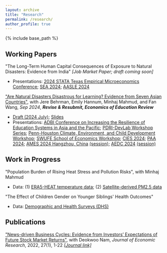 ```yaml
---
layout: archive
title: "Research"
permalink: /research/
author_profile: true
---
```


<!-- 
{% if author.googlescholar %}
  You can also find my articles on <u><a href="{{author.googlescholar}}">my Google Scholar profile</a>.</u>
{% endif %}

{% include base_path %}

{% for post in site.publications reversed %}
  {% include archive-single.html %}
{% endfor %} 
-->

{% include base_path %}


Working Papers
--

"The Long-Term Human Capital Consequences of Exposure to Natural Disasters: Evidence from India" _[Job Market Paper; draft coming soon]_
- Presentations:
[2024 STATA Texas Empirical Microeconomics Conference](https://www.dallasfed.org/research/events/2024/24stata);
[SEA 2024](https://sea.mymeetingsavvy.net/program);
[AASLE 2024](https://www.aasle.org/bangkok-conference-info)


["Are Natural Disasters Disastrous for Learning? Evidence from Seven Asian Countries"](http://yujiezhangecon.github.io/files/DisasterEducationAsiaMicsEmDat_ZhangEtal.pdf),
with Jere Behrman, Emily Hannum, Minhaj Mahmud, and Fan Wang, _Sep 2024_, _**Revise & Resubmit, Economics of Education Review**_
- [Draft (2024 July)](http://yujiezhangecon.github.io/files/DisasterEducationAsiaMicsEmDat_ZhangEtal.pdf); [Slides](http://yujiezhangecon.github.io/files/PrjRDSE/ADBI_MICS_presentation_AEDC2024.pdf) <br>
- Presentations: 
[ADBI Conference on Increasing the Resilience of Education Systems in Asia and the Pacific](https://www.adb.org/news/events/increasing-the-resilience-of-education-systems-in-asia-and-the-pacific); 
[PDRI-DevLab Workshop Series](https://pdri-devlab.upenn.edu/event/pdri-devlab-workshop-series-emily-hannum/); 
[Penn-Houston Climate, Environment, and Child Development Workshop](https://www.pop.upenn.edu/events/2023/12/01/penn-houston-climate-environment-and-child-development-workshop); 
[SWUFE School of Economics Workshop](http://yujiezhangecon.github.io/files/PrjRDSE/SWUFE_workshop_231228.JPG); 
[CIES 2024](https://convention2.allacademic.com/one/cies/cies24/index.php?cmd=Online+Program+View+Session&selected_session_id=2100746&PHPSESSID=38u1ksu0g9iurddg8ia8mn3du2); 
[PAA 2024](https://www.populationassociation.org/paa2024/call-for-papers); 
[AMES 2024 Hangzhou, China](https://www.econometricsociety.org/regional-activities/schedule/2024/06/28/2024-Asia-Meeting-Hangzhou-China#home) [(session)](https://virtual.oxfordabstracts.com/#/event/6969/submission/426); 
[AEDC 2024](https://adb.eventsair.com/asian-economic-development-conference-2024) [(session)](http://yujiezhangecon.github.io/files/PrjRDSE/AEDC2024_ProgramBook.pdf)

<!---
[PAS 2024](https://www.sgpopulation.org/pas-2024), 
[SEHO 2024](https://economics.smu.edu.sg/conference/seho2024), 
--->

Work in Progress
--

"Population Burden of Rising Heat Stress and Pollution Risks", with Minhaj Mahmud 
- Data: (1) [ERA5-HEAT temperature data](https://cds-beta.climate.copernicus.eu/datasets/derived-utci-historical?tab=overview); 
        (2) [Satellite-derived PM2.5 data](https://sites.wustl.edu/acag/datasets/surface-pm2-5/)

"The Effect of Children Gender on Younger Siblings' Health Outcomes"
- Data: [Demographic and Health Surveys (DHS)](https://dhsprogram.com/data/)

<!---
- Draft available upon request
--->

Publications
--

["News-driven Business Cycles: Evidence from Investors’ Expectations of Future Stock Market Returns"](http://yujiezhangecon.github.io/files/ZhangNam.pdf), 
with Deokwoo Nam, _Journal of Economic Research_, 2022, 27(1), 1-22 [_[Journal link]_](https://papersearch.net/thesis/article.asp?key=3948237)
